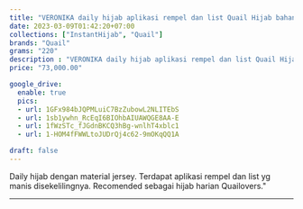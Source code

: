 ```yaml
---
title: "VERONIKA daily hijab aplikasi rempel dan list Quail Hijab bahan jersey"
date: 2023-03-09T01:42:20+07:00
collections: ["InstantHijab", "Quail"]
brands: "Quail"
grams: "220"
description : "VERONIKA daily hijab aplikasi rempel dan list Quail Hijab bahan jersey"
price: "73,000.00"

google_drive:
  enable: true
  pics:
  - url: 1GFx984bJQPMLuiC7BzZubowL2NLITEbS
  - url: 1sb1ywhn_RcEqI6BIOhbAIUAWQGE8AA-E
  - url: 1fWzSTc_fJGdnBKCQ3hBg-wnlhT4xblc1
  - url: 1-HOM4fFWWLtoJUDrQj4c62-9mOKqQQ1A

draft: false
---
```


Daily hijab dengan material jersey. Terdapat aplikasi rempel dan list yg manis disekelilingnya. Recomended sebagai hijab harian Quailovers."

---------    
 
